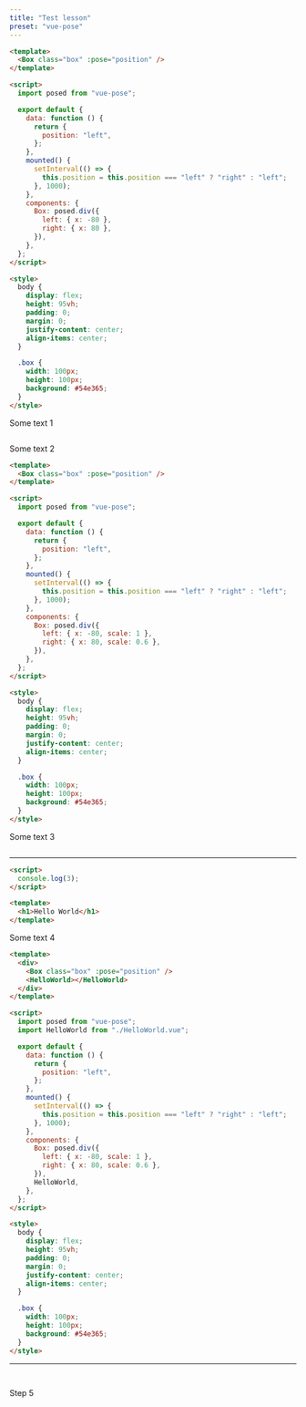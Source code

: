 ```yaml
---
title: "Test lesson"
preset: "vue-pose"
---
```


<StepHead>

```html src/App.vue focus=14:24
<template>
  <Box class="box" :pose="position" />
</template>

<script>
  import posed from "vue-pose";

  export default {
    data: function () {
      return {
        position: "left",
      };
    },
    mounted() {
      setInterval(() => {
        this.position = this.position === "left" ? "right" : "left";
      }, 1000);
    },
    components: {
      Box: posed.div({
        left: { x: -80 },
        right: { x: 80 },
      }),
    },
  };
</script>

<style>
  body {
    display: flex;
    height: 95vh;
    padding: 0;
    margin: 0;
    justify-content: center;
    align-items: center;
  }

  .box {
    width: 100px;
    height: 100px;
    background: #54e365;
  }
</style>
```

</StepHead>

Some text 1

<StepHead>

```html src/App.vue focus=9:13

```

</StepHead>

Some text 2

<StepHead>

```html src/App.vue focus=21[25:32],22[25:34]
<template>
  <Box class="box" :pose="position" />
</template>

<script>
  import posed from "vue-pose";

  export default {
    data: function () {
      return {
        position: "left",
      };
    },
    mounted() {
      setInterval(() => {
        this.position = this.position === "left" ? "right" : "left";
      }, 1000);
    },
    components: {
      Box: posed.div({
        left: { x: -80, scale: 1 },
        right: { x: 80, scale: 0.6 },
      }),
    },
  };
</script>

<style>
  body {
    display: flex;
    height: 95vh;
    padding: 0;
    margin: 0;
    justify-content: center;
    align-items: center;
  }

  .box {
    width: 100px;
    height: 100px;
    background: #54e365;
  }
</style>
```

</StepHead>

Some text 3

<StepHead>

```html src/App.vue focus=21[25:32],22[25:34]

```

---

```html src/foo.vue
<script>
  console.log(3);
</script>
```

```html src/HelloWorld.vue active
<template>
  <h1>Hello World</h1>
</template>
```

</StepHead>

Some text 4

<StepHead>

```html src/App.vue focus=1:6,10
<template>
  <div>
    <Box class="box" :pose="position" />
    <HelloWorld></HelloWorld>
  </div>
</template>

<script>
  import posed from "vue-pose";
  import HelloWorld from "./HelloWorld.vue";

  export default {
    data: function () {
      return {
        position: "left",
      };
    },
    mounted() {
      setInterval(() => {
        this.position = this.position === "left" ? "right" : "left";
      }, 1000);
    },
    components: {
      Box: posed.div({
        left: { x: -80, scale: 1 },
        right: { x: 80, scale: 0.6 },
      }),
      HelloWorld,
    },
  };
</script>

<style>
  body {
    display: flex;
    height: 95vh;
    padding: 0;
    margin: 0;
    justify-content: center;
    align-items: center;
  }

  .box {
    width: 100px;
    height: 100px;
    background: #54e365;
  }
</style>
```

---

```html src/foo.vue

```

```html src/HelloWorld.vue active

```

</StepHead>

Step 5
